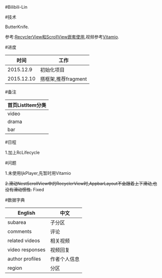 #Bilibili-Lin

#技术

ButterKnife.

参考:[RecyclerView和ScrollView嵌套使用](http://www.bubuko.com/infodetail-777462.html),视频参考[Vitamio](https://github.com/yixia/VitamioBundle).

#进度

|    时间     |     工作        |
| ---------- | ------------ |
| 2015.12.9 |     初始化项目  |
| 2015.12.10 |   搭框架,推荐fragment  |

#备注

|首页ListItem分类|
| ---------- |
| video |
| drama |
| bar   |

#日程

1.加上RcLifecycle

#问题

1.未使用IjkPlayer,先暂时用Vitamio

~~2.滑动NestScrollView中的RecyclerView时,AppbarLayout不会跟着上下滑动,也没有滑动惯性.~~     Fixed

#数据字典

|    English            |     中文        |
| ----------            | ------------ |
| subarea               |     子分区  |
|     comments          | 评论 |
| related videos        | 相关视频 |    
|  video responses      | 视频回复 |    
|    author profiles    | 作者个人信息 | 
|   region   | 分区 | 
